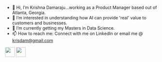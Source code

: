 - 👋 Hi, I’m Krishna Damaraju...working as a Product Manager based out of Atlanta, Georgia.
- 👀 I’m interested in understanding how AI can provide 'real' value to customers and businesses.
- 🌱 I’m currently getting my Masters in Data Science.
- 📫 How to reach me: Connect with me on LinkedIn or email me @ krisdam@gmail.com
<p align="left"> <a href="https://www.github.com/krisdam" target="_blank" rel="noreferrer"><img src="https://raw.githubusercontent.com/danielcranney/readme-generator/main/public/icons/socials/github.svg" width="32" height="32" /></a>  <a href="https://www.linkedin.com/comm/mynetwork/discovery-see-all?usecase=PEOPLE_FOLLOWS&followMember=krisdam" target="_blank" rel="noreferrer"><img src="https://raw.githubusercontent.com/danielcranney/readme-generator/main/public/icons/socials/linkedin.svg" width="32" height="32" /></a></p>



